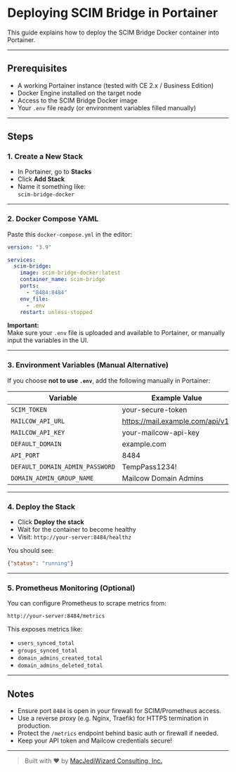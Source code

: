 # Deploying SCIM Bridge in Portainer

This guide explains how to deploy the SCIM Bridge Docker container into Portainer.

---

## Prerequisites

- A working Portainer instance (tested with CE 2.x / Business Edition)
- Docker Engine installed on the target node
- Access to the SCIM Bridge Docker image
- Your `.env` file ready (or environment variables filled manually)

---

## Steps

### 1. Create a New Stack

- In Portainer, go to **Stacks**
- Click **Add Stack**
- Name it something like:  
  `scim-bridge-docker`

---

### 2. Docker Compose YAML

Paste this `docker-compose.yml` in the editor:

```yaml
version: "3.9"

services:
  scim-bridge:
    image: scim-bridge-docker:latest
    container_name: scim-bridge
    ports:
      - "8484:8484"
    env_file:
      - .env
    restart: unless-stopped
```

**Important:**  
Make sure your `.env` file is uploaded and available to Portainer, or manually input the variables in the UI.

---

### 3. Environment Variables (Manual Alternative)

If you choose **not to use `.env`**, add the following manually in Portainer:

| Variable                    | Example Value                      |
|-----------------------------|------------------------------------|
| `SCIM_TOKEN`                | your-secure-token                  |
| `MAILCOW_API_URL`           | https://mail.example.com/api/v1/   |
| `MAILCOW_API_KEY`           | your-mailcow-api-key               |
| `DEFAULT_DOMAIN`            | example.com                        |
| `API_PORT`                  | 8484                               |
| `DEFAULT_DOMAIN_ADMIN_PASSWORD` | TempPass1234!                 |
| `DOMAIN_ADMIN_GROUP_NAME`   | Mailcow Domain Admins              |

---

### 4. Deploy the Stack

- Click **Deploy the stack**
- Wait for the container to become healthy
- Visit: `http://your-server:8484/healthz`

You should see:

```json
{"status": "running"}
```

---

### 5. Prometheus Monitoring (Optional)

You can configure Prometheus to scrape metrics from:

```
http://your-server:8484/metrics
```

This exposes metrics like:

- `users_synced_total`
- `groups_synced_total`
- `domain_admins_created_total`
- `domain_admins_deleted_total`

---

## Notes

- Ensure port `8484` is open in your firewall for SCIM/Prometheus access.
- Use a reverse proxy (e.g. Nginx, Traefik) for HTTPS termination in production.
- Protect the `/metrics` endpoint behind basic auth or firewall if needed.
- Keep your API token and Mailcow credentials secure!

---

> Built with ❤️ by [MacJediWizard Consulting, Inc.](https://macjediwizard.com)